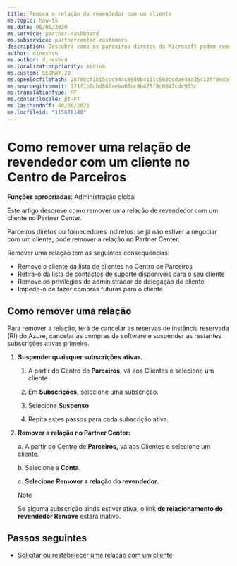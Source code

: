 ```yaml
---
title: Remova a relação do revendedor com um cliente
ms.topic: how-to
ms.date: 06/05/2020
ms.service: partner-dashboard
ms.subservice: partnercenter-customers
description: Descubra como os parceiros diretos da Microsoft podem remover os clientes da sua lista, remover privilégios de administração delegados e parar de apoiar ou comprar para um cliente.
author: dineshvu
ms.author: dineshvu
ms.localizationpriority: medium
ms.custom: SEOMAY.20
ms.openlocfilehash: 28f08cf1b15ccc944c8980b4111c583ccda948a35412ff0edb176a2e65f308df
ms.sourcegitcommit: 121f1b9cbd88faeba60dc9b475f9c0647cdc933c
ms.translationtype: MT
ms.contentlocale: pt-PT
ms.lasthandoff: 08/06/2021
ms.locfileid: "115678140"
---
```

# <a name="how-to-remove-a-reseller-relationship-with-a-customer-in-partner-center"></a>Como remover uma relação de revendedor com um cliente no Centro de Parceiros

**Funções apropriadas**: Administração global

Este artigo descreve como remover uma relação de revendedor com um cliente no Partner Center.

Parceiros diretos ou fornecedores indiretos: se já não estiver a negociar com um cliente, pode remover a relação no Partner Center.

Remover uma relação tem as seguintes consequências:

- Remove o cliente da lista de clientes no Centro de Parceiros
- Retira-o da [lista de contactos de suporte disponíveis](assign-support-contacts.md) para o seu cliente
- Remove os privilégios de administrador de delegação do cliente
- Impede-o de fazer compras futuras para o cliente

## <a name="how-to-remove-a-relationship"></a>Como remover uma relação

Para remover a relação, terá de cancelar as reservas de instância reservada (RI) do Azure, cancelar as compras de software e suspender as restantes subscrições ativas primeiro.

1. **Suspender quaisquer subscrições ativas.**

   1. A partir do Centro de **Parceiros,** vá aos Clientes e selecione um cliente

   2. Em **Subscrições,** selecione uma subscrição.

   3. Selecione **Suspenso**

   4. Repita estes passos para cada subscrição ativa.

2. **Remover a relação no Partner Center:**

   a. A partir do Centro de **Parceiros,** vá aos Clientes e selecione um cliente.

   b. Selecione a **Conta**.

   c. **Selecione Remover a relação do revendedor**.

   > [!NOTE]
   > Se alguma subscrição ainda estiver ativa, o link **de relacionamento do revendedor Remove** estará inativo.

## <a name="next-steps"></a>Passos seguintes

- [Solicitar ou restabelecer uma relação com um cliente](request-a-relationship-with-a-customer.md)

